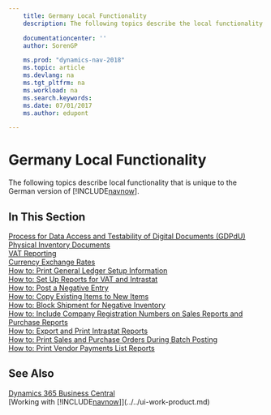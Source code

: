 ```yaml
---
    title: Germany Local Functionality
    description: The following topics describe the local functionality in the German version of [!INCLUDE[navnow](../../includes/navnow_md.md)].

    documentationcenter: ''
    author: SorenGP

    ms.prod: "dynamics-nav-2018"
    ms.topic: article
    ms.devlang: na
    ms.tgt_pltfrm: na
    ms.workload: na
    ms.search.keywords:
    ms.date: 07/01/2017
    ms.author: edupont

---
```

# Germany Local Functionality
The following topics describe local functionality that is unique to the German version of [!INCLUDE[navnow](../../includes/navnow_md.md)].  

## In This Section  
  [Process for Data Access and Testability of Digital Documents (GDPdU)](process-for-data-access-and-testability-of-digital-documents-gdpdu-.md)  
  [Physical Inventory Documents](physical-inventory-documents.md)  
  [VAT Reporting](vat-reporting.md)  
  [Currency Exchange Rates](currency-exchange-rates.md)  
  [How to: Print General Ledger Setup Information](how-to-print-general-ledger-setup-information.md)  
  [How to: Set Up Reports for VAT and Intrastat](how-to-set-up-reports-for-vat-and-intrastat.md)  
  [How to: Post a Negative Entry](how-to-post-a-negative-entry.md)  
  [How to: Copy Existing Items to New Items](how-to-copy-existing-items-to-new-items.md)  
  [How to: Block Shipment for Negative Inventory](how-to-block-shipment-for-negative-inventory.md)  
  [How to: Include Company Registration Numbers on Sales Reports and Purchase Reports](how-to-include-company-registration-numbers-on-sales-reports-and-purchase-reports.md)  
  [How to: Export and Print Intrastat Reports](how-to-export-and-print-intrastat-reports.md)  
  [How to: Print Sales and Purchase Orders During Batch Posting](how-to-print-sales-and-purchase-orders-during-batch-posting.md)  
  [How to: Print Vendor Payments List Reports](how-to-print-vendor-payments-list-reports.md)

## See Also
[Dynamics 365 Business Central](/dynamics365/business-central/)  
[Working with [!INCLUDE[navnow](../../includes/navnow_md.md)]](../../ui-work-product.md)  
